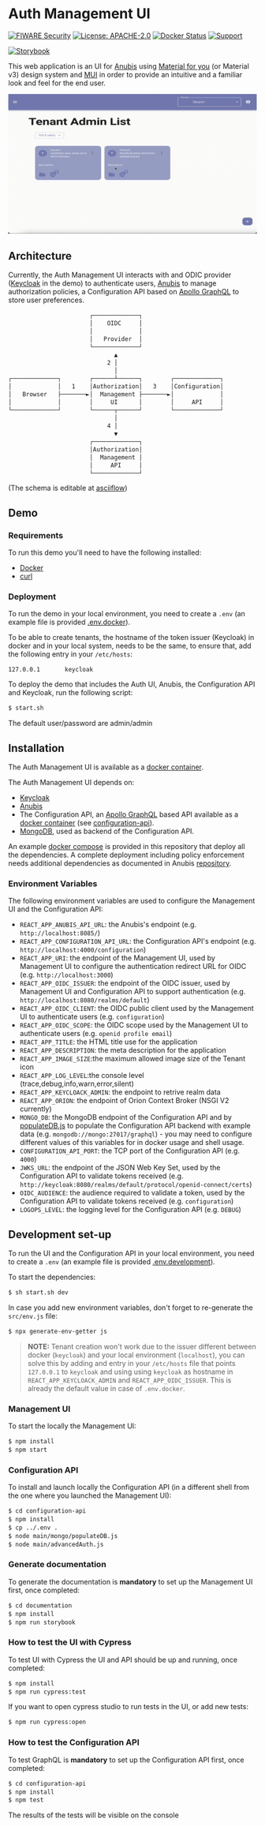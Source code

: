 # Auth Management UI

[![FIWARE Security](https://nexus.lab.fiware.org/repository/raw/public/badges/chapters/security.svg)](https://www.fiware.org/developers/catalogue/)
[![License: APACHE-2.0](https://img.shields.io/github/license/orchestracities/auth-management-ui.svg)](https://opensource.org/licenses/APACHE-2.0)
[![Docker Status](https://img.shields.io/docker/pulls/orchestracities/management-ui.svg)](https://hub.docker.com/r/orchestracities/management-ui)
[![Support](https://img.shields.io/badge/support-ask-yellowgreen.svg)](https://github.com/orchestracities/auth-management-ui/issues)

[![Storybook](https://raw.githubusercontent.com/storybookjs/brand/master/badge/badge-storybook.svg)](https://master--62bcedd6cc1b1300eb9e1607.chromatic.com/)

This web application is an UI for [Anubis](https://github.com/orchestracities/anubis)
using [Material for you](https://m3.material.io/) (or Material v3) design system
and [MUI](https://mui.com/) in order to provide an intuitive and a familiar look
and feel for the end user.

![Interface](ui.gif)

## Architecture

Currently, the Auth Management UI interacts with and ODIC provider ([Keycloak](https://www.keycloak.org/)
in the demo) to authenticate users, [Anubis](https://github.com/orchestracities/anubis)
to manage authorization policies, a Configuration API based on
[Apollo GraphQL](https://www.apollographql.com/) to store user preferences.

```ascii
                       ┌─────────────┐
                       │    OIDC     │
                       │             │
                       │   Provider  │
                       └─────────────┘
                              ▲
                            2 │
                              │
┌─────────────┐        ┌──────┴──────┐        ┌─────────────┐
│             │   1    │Authorization│   3    │Configuration│
│   Browser   ├───────►│  Management ├───────►│             │
│             │        │     UI      │        │     API     │
└─────────────┘        └──────┬──────┘        └─────────────┘
                              │
                            4 │
                              ▼
                       ┌─────────────┐
                       │Authorization│
                       │  Management │
                       │     API     │
                       └─────────────┘
```

(The schema is editable at [asciiflow](https://asciiflow.com/#/share/eJyrVspLzE1VslIK9VTSUcpJrEwtAnKqY5QqYpSsLM2NdWKUKoEsI3MLIKsktaIEyIlRUsAOHk3ZQzyKicnDbQyI8vd0cYbxCSpG5hNSHFCUX5aZklpEWDE1fAMzbdomAmqM8DsHxX8kuY0sD5EbCljiA0gaQpmOpSUZ%2BUWZVYklmflQpcYIVVh8CWQ7FeWXF4NiC7dbpu0CK%2FVNzEtMT81NzSshqBSHXejuRmGGeuKUcgzwHBKxgzdpEZH%2BTIhLo9Non62wJCYC%2BR41dRAuUVDjlCq%2BUapVqgUAFRBKtw%3D%3D))

## Demo

### Requirements

To run this demo you'll need to have the following installed:

- [Docker](https://docs.docker.com/get-docker/)
- [curl](https://www.cyberciti.biz/faq/how-to-install-curl-command-on-a-ubuntu-linux/)

### Deployment

To run the demo in your local environment, you need to create a `.env`
(an example file is provided [.env.docker](.env.docker)).

To be able to create tenants, the hostname of the token issuer (Keycloak) in
docker and in your local system, needs to be the same, to ensure that,
add the following entry in your `/etc/hosts`:

```console
127.0.0.1       keycloak
```

To deploy the demo that includes the Auth UI, Anubis, the Configuration API
and Keycloak, run the following script:

```bash
$ start.sh
```

The default user/password are admin/admin

## Installation

The Auth Management UI is available as a [docker container](https://hub.docker.com/r/orchestracities/management-ui).

The Auth Management UI depends on:

- [Keycloak](https://www.keycloak.org/)
- [Anubis](https://github.com/orchestracities/anubis)
- The Configuration API, an [Apollo GraphQL](https://www.apollographql.com/)
  based API available as a [docker container](https://hub.docker.com/r/orchestracities/management-configuration-api)
  (see [configuration-api](configuration-api)).
- [MongoDB](https://www.mongodb.com/), used as backend of the Configuration API.

An example [docker compose](docker-compose.yaml) is provided in this repository
that deploy all the dependencies. A complete deployment including policy
enforcement needs additional dependencies as documented in Anubis
[repository](https://github.com/orchestracities/anubis#installation).

### Environment Variables

The following environment variables are used to configure the Management UI
and the Configuration API:

- `REACT_APP_ANUBIS_API_URL`: the Anubis's endpoint
  (e.g. `http://localhost:8085/`)
- `REACT_APP_CONFIGURATION_API_URL`: the Configuration API's endpoint
  (e.g. `http://localhost:4000/configuration`)
- `REACT_APP_URI`: the endpoint of the Management UI, used by Management UI
  to configure the authentication redirect URL for OIDC
  (e.g. `http://localhost:3000`)
- `REACT_APP_OIDC_ISSUER`: the endpoint of the OIDC issuer,
  used by Management UI and Configuration API to support authentication
  (e.g. `http://localhost:8080/realms/default`)
- `REACT_APP_OIDC_CLIENT`: the OIDC public client used by the Management UI
  to authenticate users
  (e.g. `configuration`)
- `REACT_APP_OIDC_SCOPE`: the OIDC scope used by the Management UI
  to authenticate users
  (e.g. `openid profile email`)
- `REACT_APP_TITLE`: the HTML title use for the application
- `REACT_APP_DESCRIPTION`: the meta description for the application
- `REACT_APP_IMAGE_SIZE`:the maximum allowed image size of the Tenant icon
- `REACT_APP_LOG_LEVEL`:the console level (trace,debug,info,warn,error,silent)
- `REACT_APP_KEYCLOACK_ADMIN`: the endpoint to retrive realm data
- `REACT_APP_ORION`: the endpoint of Orion Context Broker (NSGI V2 currently)
- `MONGO_DB`: the MongoDB endpoint of the Configuration API and by
  [populateDB.js](configuration-api/main/mongo/populateDB.js)
  to populate the Configuration API backend with example data
  (e.g. `mongodb://mongo:27017/graphql`) - you may need to configure different
  values of this variables for in docker usage and shell usage.
- `CONFIGURATION_API_PORT`: the TCP port of the Configuration API
  (e.g. `4000`)
- `JWKS_URL`: the endpoint of the JSON Web Key Set, used by
  the Configuration API to validate tokens received
  (e.g. `http://keycloak:8080/realms/default/protocol/openid-connect/certs`)
- `OIDC_AUDIENCE`: the audience required to validate a token, used by
  the Configuration API to validate tokens received
  (e.g. `configuration`)
- `LOGOPS_LEVEL`: the logging level for the Configuration API
  (e.g. `DEBUG`)

## Development set-up

To run the UI and the Configuration API in your local environment,
you need to create a `.env` (an example file is provided [.env.development](.env.development)).

To start the dependencies:

```bash
$ sh start.sh dev
```

In case you add new environment variables, don't forget to re-generate
the `src/env.js` file:

```bash
$ npx generate-env-getter js
```

> **NOTE:** Tenant creation won't work due to the issuer different between
docker (`keycloak`) and your local environment (`localhost`), you can solve this
by adding and entry in your `/etc/hosts` file that points `127.0.0.1` to
`keycloak` and using using `keycloak` as hostname in
`REACT_APP_KEYCLOACK_ADMIN` and `REACT_APP_OIDC_ISSUER`. This is already
the default value in case of `.env.docker`.

### Management UI

To start the locally the Management UI:

```bash
$ npm install
$ npm start
```

### Configuration API

To install and launch locally the Configuration API (in a different shell
from the one where you launched the Management UI):

```bash
$ cd configuration-api
$ npm install
$ cp ../.env .
$ node main/mongo/populateDB.js
$ node main/advancedAuth.js
```

### Generate documentation

To generate the documentation is **mandatory** to set up the Management UI
first, once completed:

```bash
$ cd documentation 
$ npm install
$ npm run storybook
```

### How to test the UI with Cypress

To test UI with Cypress the UI and API should be up and running, once completed:

```bash
$ npm install
$ npm run cypress:test
```

If you want to open cypress studio to run tests in the UI, or add new tests:

```bash
$ npm run cypress:open
```

### How to test the Configuration API

To test GraphQL is **mandatory** to set up the Configuration API
first, once completed:

```bash
$ cd configuration-api
$ npm install
$ npm test
```

The results of the tests will be visible on the console
